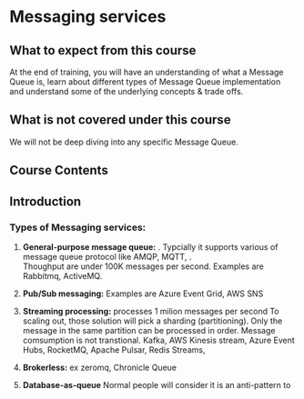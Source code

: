 # Messaging services


## What to expect from this course

At the end of training, you will have an understanding of what a Message Queue is, learn about different types of Message Queue implementation and understand some of the underlying concepts & trade offs.

## What is not covered under this course

We will not be deep diving into any specific Message Queue. 


## Course Contents


## Introduction


### Types of Messaging services:

1. **General-purpose message queue:** . 
Typcially it supports various of message queue protocol like AMQP, MQTT, .  
Thoughput are under 100K messages per second. Examples are Rabbitmq, ActiveMQ.

2. **Pub/Sub messaging:** 
Examples are Azure Event Grid, AWS SNS

3. **Streaming processing:** 
processes 1 milion messages per second
 To scaling out, those solution will pick a sharding (partitioning). Only the message in the same partition can be processed in order. 
Message comsumption is not transtional.
Kafka, AWS Kinesis stream, Azure Event Hubs, RocketMQ, Apache Pulsar, Redis Streams, 

4. **Brokerless:** ex zeromq, Chronicle Queue

5. **Database-as-queue** Normal people will consider it is an anti-pattern to 

